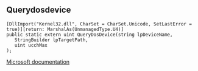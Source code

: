## Querydosdevice

```
[DllImport("Kernel32.dll", CharSet = CharSet.Unicode, SetLastError = true)][return: MarshalAs(UnmanagedType.U4)]
public static extern uint QueryDosDevice(string lpDeviceName,
   StringBuilder lpTargetPath,
   uint ucchMax
);
```

[Microsoft documentation](https://docs.microsoft.com/en-us/windows/win32/api/ioapiset/nf-ioapiset-querydosdevice)
